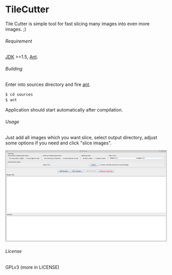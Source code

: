 TileCutter
==========

Tile Cutter is simple tool for fast slicing many images into even more images. ;)

###### Requirement

[JDK](https://en.wikipedia.org/wiki/Java_Development_Kit) >=1.5, [Ant](https://ant.apache.org/).

###### Building

Enter into sources directory and fire [ant](https://ant.apache.org/).

```sh
$ cd sources
$ ant
```

Application should start automatically after compilation.

###### Usage

Just add all images which you want slice, select output directory, adjust some options if you need and click "slice images".

![Screenshot](/screen.png)

###### License

GPLv3 (more in LICENSE)
